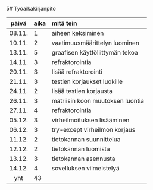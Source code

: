5# Työaikakirjanpito

| päivä | aika | mitä tein  |
| :----:|:-----| :-----|
| 08.11.| 1    | aiheen keksiminen |
| 10.11.| 2    | vaatimuusmäärittelyn luominen   |
| 13.11.| 5    | graafisen käyttöliittymän tekoa |
| 14.11.| 3    | refraktorointia                 |
| 20.11.| 3    | lisää refraktorointi            |
| 21.11.| 3    | testien korjaukset luokille     |
| 24.11.| 2    | lisää testien korjausta         |
| 26.11.| 3    | matriisin koon muutoksen luontia|
| 27.11.| 4    | refraktorointia                 |
| 05.12.| 3    | virheilmoituksen lisääminen     |
| 06.12.| 3    | try-except virheilmon korjaus   |
| 11.12.| 2    | tietokannan suunnittelua        |
| 12.12.| 2    | tietokannan luomista            |
| 13.12.| 3    | tietokannan asennusta           |
| 14.12.| 4    | sovelluksen viimeistelyä        |
| yht   | 43   |                                 | 
